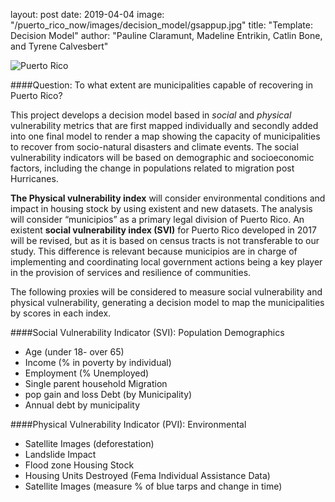 layout: post
date:   2019-04-04
image: "/puerto_rico_now/images/decision_model/gsappup.jpg"
title:  "Template: Decision Model"
author: "Pauline Claramunt, Madeline Entrikin, Catlin Bone, and Tyrene Calvesbert"

![Puerto Rico](/puerto_rico_now/images/decision_model/MedianHHIncome1.png)

####Question: To what extent are municipalities capable of recovering in Puerto Rico?

This project develops a decision model based in *social* and *physical* vulnerability metrics that are first mapped individually and secondly added into one final model to render a map showing the capacity of municipalities to recover from socio-natural disasters and climate events.
The social vulnerability indicators will be based on demographic and socioeconomic factors, including the change in populations related to migration post Hurricanes. 

**The Physical vulnerability index** will consider environmental conditions and impact in housing stock by using existent and new datasets. The analysis will consider “municipios” as a primary legal division of Puerto Rico. An existent **social vulnerability index (SVI)** for Puerto Rico developed in 2017 will be revised, but as it is based on census tracts is not transferable to our study. This difference is
relevant because municipios are in charge of implementing and coordinating local government actions being a key player in the provision of services and resilience of communities.  

The following proxies will be considered to measure social vulnerability and physical vulnerability, generating a decision model to map the municipalities by scores in each index.

####Social Vulnerability Indicator (SVI):
Population Demographics  
- Age (under 18- over 65)
- Income (% in poverty by individual)
- Employment (% Unemployed)
- Single parent household
Migration
- pop gain and loss
Debt (by Municipality)
- Annual debt by municipality

####Physical Vulnerability Indicator (PVI):
Environmental
- Satellite Images (deforestation)
- Landslide Impact
- Flood zone
Housing Stock
- Housing Units Destroyed (Fema Individual Assistance Data)
- Satellite Images (measure % of blue tarps and change in time)
